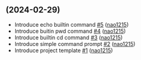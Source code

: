 ## [](https://github.com/nao1215/selfish/compare/585cf046b715...) (2024-02-29)

* Introduce echo builtin command [#5](https://github.com/nao1215/selfish/pull/5) ([nao1215](https://github.com/nao1215))
* Introduce buitin pwd command [#4](https://github.com/nao1215/selfish/pull/4) ([nao1215](https://github.com/nao1215))
* Introduce builtin cd command [#3](https://github.com/nao1215/selfish/pull/3) ([nao1215](https://github.com/nao1215))
* Introduce simple command prompt [#2](https://github.com/nao1215/selfish/pull/2) ([nao1215](https://github.com/nao1215))
* Introduce project template [#1](https://github.com/nao1215/selfish/pull/1) ([nao1215](https://github.com/nao1215))
